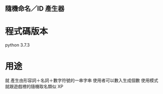 ## 隨機命名／ID 產生器

# 程式碼版本
  python 3.7.3
  
# 用途
  就 產生由形容詞＋名詞＋數字符號的一串字串
  使用者可以數入生成個數 使用模式就跟遊戲裡的隨機取名類似 XP
